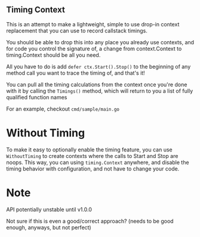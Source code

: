 Timing Context
---------------

This is an attempt to make a lightweight, simple to use drop-in context replacement that you can use to record callstack timings.

You should be able to drop this into any place you already use contexts, and for code you control the signature of, a change from context.Context to timing.Context should be all you need.

All you have to do is add `defer ctx.Start().Stop()` to the beginning of any method call you want to trace the timing of, and that's it!

You can pull all the timing calculations from the context once you're done with it by calling the `Timings()` method, which will return to you a list of fully qualified function names

For an example, checkout `cmd/sample/main.go`

# Without Timing

To make it easy to optionally enable the timing feature, you can use `WithoutTiming` to create contexts where the calls to Start and Stop are noops. This way, you can using `timing.Context` anywhere, and disable the timing behavior with configuration, and not have to change your code.

# Note

API potentially unstable until v1.0.0

Not sure if this is even a good/correct approach? (needs to be good enough, anyways, but not perfect)